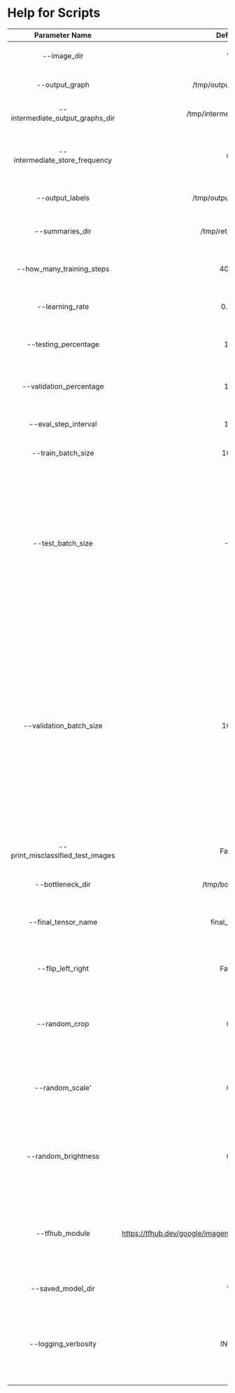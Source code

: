 # Help for Scripts

| Parameter Name | Default | Description |
|:---:|:---:|:---:|
|--image_dir|''|Path to folders of labeled images.|
|--output_graph|/tmp/output_graph.pb|Where to save the trained graph.| 
|--intermediate_output_graphs_dir|/tmp/intermediate_graph/|Where to save the intermediate graphs.|
|--intermediate_store_frequency|0|How many steps to store intermediate graph. If "0" then will not store.|
|--output_labels|/tmp/output_labels.txt|Where to save the trained graph\'s labels.|
|--summaries_dir|/tmp/retrain_logs|Where to save summary logs for TensorBoard.|
|--how_many_training_steps|4000|How many training steps to run before ending.|
|--learning_rate|0.01|How large a learning rate to use when training.|
|--testing_percentage|10|What percentage of images to use as a test set.|
|--validation_percentage|10|What percentage of images to use as a validation set.| 
|--eval_step_interval|10|How often to evaluate the training results.|
|--train_batch_size|100|How many images to train on at a time.|
|--test_batch_size|-1|How many images to test on. This test set is only used once, to evaluate the final accuracy of the model after training completes. A value of -1 causes the entire test set to be used, which leads to more stable results across runs.|
|--validation_batch_size|100|How many images to use in an evaluation batch. This validation set is used much more often than the test set, and is an early indicator of how accurate the model is during training. A value of -1 causes the entire validation set to be used, which leads to more stable results across training iterations, but may be slower on large training sets.|
|--print_misclassified_test_images|False|Whether to print out a list of all misclassified test images|
|--bottleneck_dir|/tmp/bottleneck|Path to cache bottleneck layer values as files.|
|--final_tensor_name|final_result|The name of the output classification layer in the retrained graph|
|--flip_left_right|False|Whether to randomly flip half of the training images horizontally.|
|--random_crop|0|A percentage determining how much of a margin to randomly crop off the training images.|
|--random_scale'|0|A percentage determining how much to randomly scale up the size of the training images by.|
|--random_brightness|0|A percentage determining how much to randomly multiply the training image input pixels up or down by.|
|--tfhub_module|https://tfhub.dev/google/imagenet/inception_v3/feature_vector/1|Which TensorFlow Hub module to use. For more options, search https://tfhub.dev for image feature vector modules.|
|--saved_model_dir|''|Where to save the exported graph.|
|--logging_verbosity|INFO|How much logging output should be produced: choices=['DEBUG', 'INFO', 'WARN', 'ERROR', 'FATAL']|